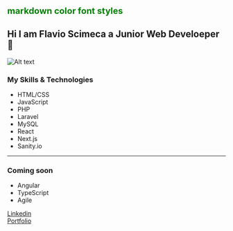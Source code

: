 <span style="color:green;font-weight:700;font-size:20px"> 
markdown color font styles
</span>

## Hi I am Flavio Scimeca  a Junior Web Develoeper 👋

<img title="a title" alt="Alt text" src="https://encrypted-tbn0.gstatic.com/images?q=tbn:ANd9GcQIME_-CjCcrf8LNfXj4Va0S92sy9FGypkeuA&usqp=CAU">

### My Skills & Technologies

- HTML/CSS  
- JavaScript  
- PHP  
- Laravel   
- MySQL   
- React   
- Next.js   
- Sanity.io    

<hr>

### Coming soon
- Angular   
- TypeScript  
- Agile


[Linkedin](https://www.linkedin.com/in/flavioscimeca1/)  
[Portfolio](https://portfolio-artc0ra8j-flavioscimeca.vercel.app/)
